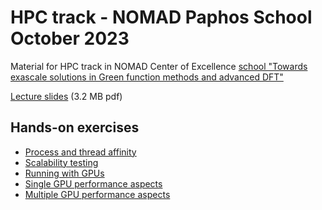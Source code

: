 # HPC track - NOMAD Paphos School October 2023

Material for HPC track in NOMAD Center of Excellence [school "Towards exascale solutions in Green function methods and advanced DFT"](https://nomad-coe.eu/paphos-home)

[Lecture slides](https://kannu.csc.fi/s/To6z7zEm6tLLbxj) (3.2 MB pdf)

## Hands-on exercises

- [Process and thread affinity](affinity)
- [Scalability testing](scalability)
- [Running with GPUs](simple-gpu)
- [Single GPU performance aspects](single-gpu-performance)
- [Multiple GPU performance aspects](multiple-gpu-performance)


